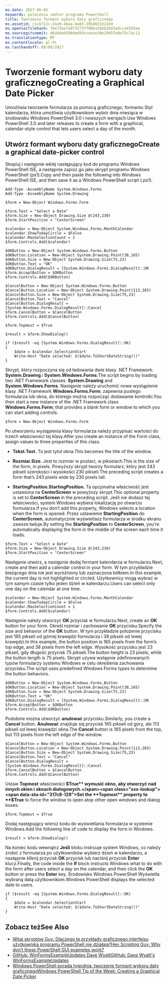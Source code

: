 ```yaml
---
ms.date: 2017-06-05
keywords: polecenia cmdlet programu PowerShell
title: Tworzenie formant wyboru daty graficznego
ms.assetid: c1cb722c-41e9-4baa-be83-59b4653222e9
ms.openlocfilehash: 7be72be7e9732737f00b15b6b2b83adcca4393ae
ms.sourcegitcommit: d6ab9ab5909ed59cce4ce30e29457e0e75c7ac12
ms.translationtype: MT
ms.contentlocale: pl-PL
ms.lasthandoff: 09/08/2017
---
```

# <a name="creating-a-graphical-date-picker"></a><span data-ttu-id="317c8-103">Tworzenie formant wyboru daty graficznego</span><span class="sxs-lookup"><span data-stu-id="317c8-103">Creating a Graphical Date Picker</span></span>
<span data-ttu-id="317c8-104">Umożliwia tworzenie formularza za pomocą graficznego, formantu Styl kalendarza, która umożliwia użytkownikom wybór dnia miesiąca w środowisku Windows PowerShell 3.0 i nowszych wersjach.</span><span class="sxs-lookup"><span data-stu-id="317c8-104">Use Windows PowerShell 3.0 and later releases to create a form with a graphical, calendar-style control that lets users select a day of the month.</span></span>

## <a name="create-a-graphical-date-picker-control"></a><span data-ttu-id="317c8-105">Utwórz formant wyboru daty graficznego</span><span class="sxs-lookup"><span data-stu-id="317c8-105">Create a graphical date-picker control</span></span>
<span data-ttu-id="317c8-106">Skopiuj i następnie wklej następujący kod do programu Windows PowerShell ISE, a następnie zapisz go jako skrypt programu Windows PowerShell (ps1).</span><span class="sxs-lookup"><span data-stu-id="317c8-106">Copy and then paste the following into Windows PowerShell ISE, and then save it as a Windows PowerShell script (.ps1).</span></span>

```
Add-Type -AssemblyName System.Windows.Forms
Add-Type -AssemblyName System.Drawing

$form = New-Object Windows.Forms.Form 

$form.Text = "Select a Date" 
$form.Size = New-Object Drawing.Size @(243,230) 
$form.StartPosition = "CenterScreen"

$calendar = New-Object System.Windows.Forms.MonthCalendar 
$calendar.ShowTodayCircle = $False
$calendar.MaxSelectionCount = 1
$form.Controls.Add($calendar) 

$OKButton = New-Object System.Windows.Forms.Button
$OKButton.Location = New-Object System.Drawing.Point(38,165)
$OKButton.Size = New-Object System.Drawing.Size(75,23)
$OKButton.Text = "OK"
$OKButton.DialogResult = [System.Windows.Forms.DialogResult]::OK
$form.AcceptButton = $OKButton
$form.Controls.Add($OKButton)

$CancelButton = New-Object System.Windows.Forms.Button
$CancelButton.Location = New-Object System.Drawing.Point(113,165)
$CancelButton.Size = New-Object System.Drawing.Size(75,23)
$CancelButton.Text = "Cancel"
$CancelButton.DialogResult = [System.Windows.Forms.DialogResult]::Cancel
$form.CancelButton = $CancelButton
$form.Controls.Add($CancelButton)

$form.Topmost = $True

$result = $form.ShowDialog() 

if ($result -eq [System.Windows.Forms.DialogResult]::OK)
{
    $date = $calendar.SelectionStart
    Write-Host "Date selected: $($date.ToShortDateString())"
}
```

<span data-ttu-id="317c8-107">Skrypt, który rozpoczyna się od ładowania dwie klasy .NET Framework: **System.Drawing** i **System.Windows.Forms**.</span><span class="sxs-lookup"><span data-stu-id="317c8-107">The script begins by loading two .NET Framework classes: **System.Drawing** and **System.Windows.Forms**.</span></span> <span data-ttu-id="317c8-108">Następnie należy uruchomić nowe wystąpienie klasy .NET Framework **Windows.Forms.Form**; zapewnia pustego formularza lub okna, do którego można rozpocząć dodawanie kontrolki.</span><span class="sxs-lookup"><span data-stu-id="317c8-108">You then start a new instance of the .NET Framework class **Windows.Forms.Form**; that provides a blank form or window to which you can start adding controls.</span></span>

```
$form = New-Object Windows.Forms.Form
```

<span data-ttu-id="317c8-109">Po utworzeniu wystąpienia klasy formularza należy przypisać wartości do trzech właściwości tej klasy.</span><span class="sxs-lookup"><span data-stu-id="317c8-109">After you create an instance of the Form class, assign values to three properties of this class.</span></span>

- <span data-ttu-id="317c8-110">**Tekst.**</span><span class="sxs-lookup"><span data-stu-id="317c8-110">**Text.**</span></span> <span data-ttu-id="317c8-111">To jest tytuł okna.</span><span class="sxs-lookup"><span data-stu-id="317c8-111">This becomes the title of the window.</span></span>

- <span data-ttu-id="317c8-112">**Rozmiar.**</span><span class="sxs-lookup"><span data-stu-id="317c8-112">**Size.**</span></span> <span data-ttu-id="317c8-113">Jest to rozmiar w postaci, w pikselach.</span><span class="sxs-lookup"><span data-stu-id="317c8-113">This is the size of the form, in pixels.</span></span> <span data-ttu-id="317c8-114">Powyższy skrypt tworzy formularz, który jest 243 pikseli szerokości i wysokości 230 pikseli.</span><span class="sxs-lookup"><span data-stu-id="317c8-114">The preceding script creates a form that’s 243 pixels wide by 230 pixels tall.</span></span>

- <span data-ttu-id="317c8-115">**StartingPosition.**</span><span class="sxs-lookup"><span data-stu-id="317c8-115">**StartingPosition.**</span></span> <span data-ttu-id="317c8-116">Ta opcjonalna właściwość jest ustawiona na **CenterScreen** w powyższy skrypt.</span><span class="sxs-lookup"><span data-stu-id="317c8-116">This optional property is set to **CenterScreen** in the preceding script.</span></span> <span data-ttu-id="317c8-117">Jeśli nie dodasz tej właściwości, system Windows wybiera lokalizację po otwarciu formularza.</span><span class="sxs-lookup"><span data-stu-id="317c8-117">If you don’t add this property, Windows selects a location when the form is opened.</span></span> <span data-ttu-id="317c8-118">Przez ustawienie **StartingPosition** do **CenterScreen**, automatycznie wyświetlasz formularza w środku ekranu zawsze ładuje.</span><span class="sxs-lookup"><span data-stu-id="317c8-118">By setting the **StartingPosition** to **CenterScreen**, you’re automatically displaying the form in the middle of the screen each time it loads.</span></span>

```
$form.Text = "Select a Date" 
$form.Size = New-Object Drawing.Size @(243,230) 
$form.StartPosition = "CenterScreen"
```

<span data-ttu-id="317c8-119">Następnie utwórz, a następnie dodaj formant kalendarza w formularzu.</span><span class="sxs-lookup"><span data-stu-id="317c8-119">Next, create and then add a calendar control in your form.</span></span> <span data-ttu-id="317c8-120">W tym przykładzie bieżącego dnia nie jest wyróżniony lub zaznaczona kółkiem.</span><span class="sxs-lookup"><span data-stu-id="317c8-120">In this example, the current day is not highlighted or circled.</span></span> <span data-ttu-id="317c8-121">Użytkownicy mogą wybrać w tym samym czasie tylko jeden dzień w kalendarzu.</span><span class="sxs-lookup"><span data-stu-id="317c8-121">Users can select only one day on the calendar at one time.</span></span>

```
$calendar = New-Object System.Windows.Forms.MonthCalendar 
$calendar.ShowTodayCircle = $False
$calendar.MaxSelectionCount = 1
$form.Controls.Add($calendar)
```

<span data-ttu-id="317c8-122">Następnie należy utworzyć **OK** przycisk w formularzu.</span><span class="sxs-lookup"><span data-stu-id="317c8-122">Next, create an **OK** button for your form.</span></span> <span data-ttu-id="317c8-123">Określ rozmiar i zachowanie **OK** przycisku.</span><span class="sxs-lookup"><span data-stu-id="317c8-123">Specify the size and behavior of the **OK** button.</span></span> <span data-ttu-id="317c8-124">W tym przykładzie położenie przycisku jest 165 pikseli od górnej krawędzi formularza i 38 pikseli od lewej krawędzi.</span><span class="sxs-lookup"><span data-stu-id="317c8-124">In this example, the button position is 165 pixels from the form’s top edge, and 38 pixels from the left edge.</span></span> <span data-ttu-id="317c8-125">Wysokość przycisku jest 23 pikseli, gdy długość przycisk 75 pikseli.</span><span class="sxs-lookup"><span data-stu-id="317c8-125">The button height is 23 pixels, while the button length is 75 pixels.</span></span> <span data-ttu-id="317c8-126">Skrypt używa wstępnie zdefiniowanych typów formularzy systemu Windows w celu określenia zachowania przycisku.</span><span class="sxs-lookup"><span data-stu-id="317c8-126">The script uses predefined Windows Forms types to determine the button behaviors.</span></span>

```
$OKButton = New-Object System.Windows.Forms.Button
$OKButton.Location = New-Object System.Drawing.Point(38,165)
$OKButton.Size = New-Object System.Drawing.Size(75,23)
$OKButton.Text = "OK"
$OKButton.DialogResult = [System.Windows.Forms.DialogResult]::OK
$form.AcceptButton = $OKButton
$form.Controls.Add($OKButton)
```

<span data-ttu-id="317c8-127">Podobnie można utworzyć **anulować** przycisku.</span><span class="sxs-lookup"><span data-stu-id="317c8-127">Similarly, you create a **Cancel** button.</span></span> <span data-ttu-id="317c8-128">**Anulować** znajduje się przycisk 165 pikseli od góry, ale 113 pikseli od lewej krawędzi okna.</span><span class="sxs-lookup"><span data-stu-id="317c8-128">The **Cancel** button is 165 pixels from the top, but 113 pixels from the left edge of the window.</span></span>

```
$CancelButton = New-Object System.Windows.Forms.Button
$CancelButton.Location = New-Object System.Drawing.Point(113,165)
$CancelButton.Size = New-Object System.Drawing.Size(75,23)
$CancelButton.Text = "Cancel"
$CancelButton.DialogResult = [System.Windows.Forms.DialogResult]::Cancel
$form.CancelButton = $CancelButton
$form.Controls.Add($CancelButton)
```

<span data-ttu-id="317c8-129">Ustaw **Topmost** właściwości **$True** wymusić okno, aby otworzyć nad innych okien i oknach dialogowych.</span><span class="sxs-lookup"><span data-stu-id="317c8-129">Set the **Topmost** property to **$True** to force the window to open atop other open windows and dialog boxes.</span></span>

```
$form.Topmost = $True
```

<span data-ttu-id="317c8-130">Dodaj następujący wiersz kodu do wyświetlania formularza w systemie Windows.</span><span class="sxs-lookup"><span data-stu-id="317c8-130">Add the following line of code to display the form in Windows.</span></span>

```
$result = $form.ShowDialog()
```

<span data-ttu-id="317c8-131">Na koniec kodu wewnątrz **Jeśli** bloku instruuje system Windows, co należy zrobić z formularza po użytkowników wybierz dzień w kalendarzu, a następnie kliknij przycisk **OK** przycisk lub naciśnij przycisk **Enter** klucz.</span><span class="sxs-lookup"><span data-stu-id="317c8-131">Finally, the code inside the **If** block instructs Windows what to do with the form after users select a day on the calendar, and then click the **OK** button or press the **Enter** key.</span></span> <span data-ttu-id="317c8-132">Środowisko Windows PowerShell Wyświetla wybraną datą użytkownikom.</span><span class="sxs-lookup"><span data-stu-id="317c8-132">Windows PowerShell displays the selected date to users.</span></span>

```
if ($result -eq [System.Windows.Forms.DialogResult]::OK)
{
    $date = $calendar.SelectionStart
    Write-Host "Date selected: $($date.ToShortDateString())"
}
```

## <a name="see-also"></a><span data-ttu-id="317c8-133">Zobacz też</span><span class="sxs-lookup"><span data-stu-id="317c8-133">See Also</span></span>
- [<span data-ttu-id="317c8-134">Witaj skryptów Guy: Dlaczego te przykłady graficznego interfejsu użytkownika programu PowerShell nie działają?</span><span class="sxs-lookup"><span data-stu-id="317c8-134">Hey Scripting Guy:  Why don’t these PowerShell GUI examples work?</span></span>](http://go.microsoft.com/fwlink/?LinkId=506644)
- [<span data-ttu-id="317c8-135">GitHub: WinFormsExampleUpdates Dave Wyatt</span><span class="sxs-lookup"><span data-stu-id="317c8-135">GitHub: Dave Wyatt's WinFormsExampleUpdates</span></span>](https://github.com/dlwyatt/WinFormsExampleUpdates)
- [<span data-ttu-id="317c8-136">Windows PowerShell porada tygodnia: tworzenie formant wyboru daty graficznego</span><span class="sxs-lookup"><span data-stu-id="317c8-136">Windows PowerShell Tip of the Week:  Creating a Graphical Date Picker</span></span>](http://technet.microsoft.com/library/ff730942.aspx)

